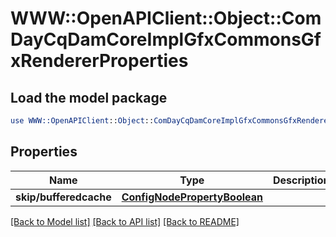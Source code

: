 # WWW::OpenAPIClient::Object::ComDayCqDamCoreImplGfxCommonsGfxRendererProperties

## Load the model package
```perl
use WWW::OpenAPIClient::Object::ComDayCqDamCoreImplGfxCommonsGfxRendererProperties;
```

## Properties
Name | Type | Description | Notes
------------ | ------------- | ------------- | -------------
**skip/bufferedcache** | [**ConfigNodePropertyBoolean**](ConfigNodePropertyBoolean.md) |  | [optional] 

[[Back to Model list]](../README.md#documentation-for-models) [[Back to API list]](../README.md#documentation-for-api-endpoints) [[Back to README]](../README.md)


